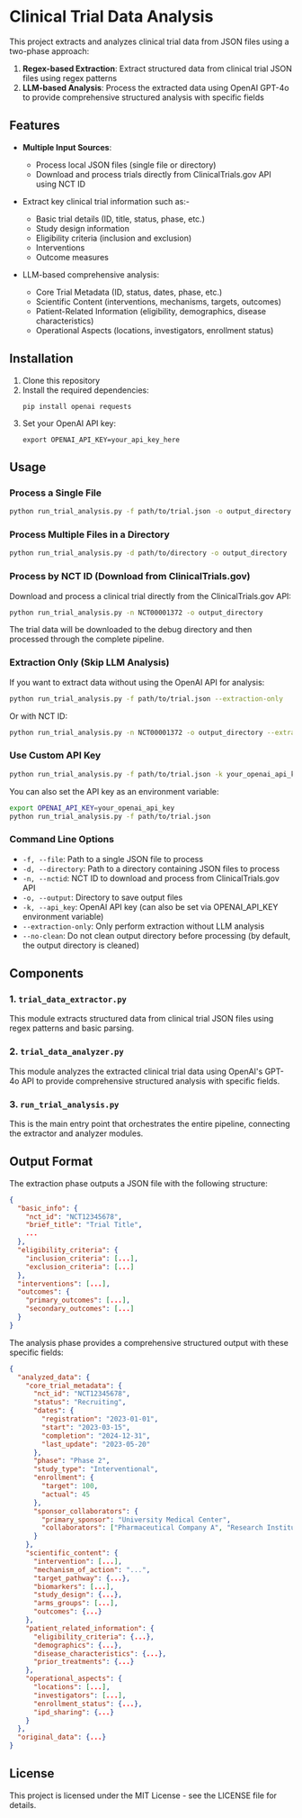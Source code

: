 # Clinical Trial Data Analysis

This project extracts and analyzes clinical trial data from JSON files using a two-phase approach:
1. **Regex-based Extraction**: Extract structured data from clinical trial JSON files using regex patterns
2. **LLM-based Analysis**: Process the extracted data using OpenAI GPT-4o to provide comprehensive structured analysis with specific fields

## Features

- **Multiple Input Sources**:
  - Process local JSON files (single file or directory)
  - Download and process trials directly from ClinicalTrials.gov API using NCT ID

- Extract key clinical trial information such as:-
  - Basic trial details (ID, title, status, phase, etc.)
  - Study design information
  - Eligibility criteria (inclusion and exclusion)
  - Interventions
  - Outcome measures

- LLM-based comprehensive analysis:
  - Core Trial Metadata (ID, status, dates, phase, etc.)
  - Scientific Content (interventions, mechanisms, targets, outcomes)
  - Patient-Related Information (eligibility, demographics, disease characteristics)
  - Operational Aspects (locations, investigators, enrollment status)

## Installation

1. Clone this repository
2. Install the required dependencies:
   ```
   pip install openai requests
   ```
3. Set your OpenAI API key:
   ```
   export OPENAI_API_KEY=your_api_key_here
   ```

## Usage

### Process a Single File

```bash
python run_trial_analysis.py -f path/to/trial.json -o output_directory
```

### Process Multiple Files in a Directory

```bash
python run_trial_analysis.py -d path/to/directory -o output_directory
```

### Process by NCT ID (Download from ClinicalTrials.gov)

Download and process a clinical trial directly from the ClinicalTrials.gov API:

```bash
python run_trial_analysis.py -n NCT00001372 -o output_directory
```

The trial data will be downloaded to the debug directory and then processed through the complete pipeline.

### Extraction Only (Skip LLM Analysis)

If you want to extract data without using the OpenAI API for analysis:

```bash
python run_trial_analysis.py -f path/to/trial.json --extraction-only
```

Or with NCT ID:

```bash
python run_trial_analysis.py -n NCT00001372 -o output_directory --extraction-only
```

### Use Custom API Key

```bash
python run_trial_analysis.py -f path/to/trial.json -k your_openai_api_key
```

You can also set the API key as an environment variable:

```bash
export OPENAI_API_KEY=your_openai_api_key
python run_trial_analysis.py -f path/to/trial.json
```

### Command Line Options

- `-f, --file`: Path to a single JSON file to process
- `-d, --directory`: Path to a directory containing JSON files to process
- `-n, --nctid`: NCT ID to download and process from ClinicalTrials.gov API
- `-o, --output`: Directory to save output files
- `-k, --api_key`: OpenAI API key (can also be set via OPENAI_API_KEY environment variable)
- `--extraction-only`: Only perform extraction without LLM analysis
- `--no-clean`: Do not clean output directory before processing (by default, the output directory is cleaned)

## Components

### 1. `trial_data_extractor.py`

This module extracts structured data from clinical trial JSON files using regex patterns and basic parsing.

### 2. `trial_data_analyzer.py`

This module analyzes the extracted clinical trial data using OpenAI's GPT-4o API to provide comprehensive structured analysis with specific fields.

### 3. `run_trial_analysis.py`

This is the main entry point that orchestrates the entire pipeline, connecting the extractor and analyzer modules.

## Output Format

The extraction phase outputs a JSON file with the following structure:

```json
{
  "basic_info": {
    "nct_id": "NCT12345678",
    "brief_title": "Trial Title",
    ...
  },
  "eligibility_criteria": {
    "inclusion_criteria": [...],
    "exclusion_criteria": [...]
  },
  "interventions": [...],
  "outcomes": {
    "primary_outcomes": [...],
    "secondary_outcomes": [...]
  }
}
```

The analysis phase provides a comprehensive structured output with these specific fields:

```json
{
  "analyzed_data": {
    "core_trial_metadata": {
      "nct_id": "NCT12345678",
      "status": "Recruiting",
      "dates": {
        "registration": "2023-01-01",
        "start": "2023-03-15",
        "completion": "2024-12-31",
        "last_update": "2023-05-20"
      },
      "phase": "Phase 2",
      "study_type": "Interventional",
      "enrollment": {
        "target": 100,
        "actual": 45
      },
      "sponsor_collaborators": {
        "primary_sponsor": "University Medical Center",
        "collaborators": ["Pharmaceutical Company A", "Research Institute B"]
      }
    },
    "scientific_content": {
      "intervention": [...],
      "mechanism_of_action": "...",
      "target_pathway": {...},
      "biomarkers": [...],
      "study_design": {...},
      "arms_groups": [...],
      "outcomes": {...}
    },
    "patient_related_information": {
      "eligibility_criteria": {...},
      "demographics": {...},
      "disease_characteristics": {...},
      "prior_treatments": {...}
    },
    "operational_aspects": {
      "locations": [...],
      "investigators": [...],
      "enrollment_status": {...},
      "ipd_sharing": {...}
    }
  },
  "original_data": {...}
}
```

## License

This project is licensed under the MIT License - see the LICENSE file for details. 
